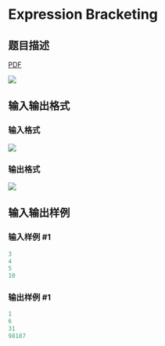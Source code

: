 # Expression Bracketing

## 题目描述

[problemUrl]: https://uva.onlinejudge.org/index.php?option=com_onlinejudge&Itemid=8&category=15&page=show_problem&problem=1253

[PDF](https://uva.onlinejudge.org/external/103/p10312.pdf)

![](https://cdn.luogu.com.cn/upload/vjudge_pic/UVA10312/38417becb0aea3e8c03271c044df26f892d56d72.png)

## 输入输出格式

### 输入格式

![](https://cdn.luogu.com.cn/upload/vjudge_pic/UVA10312/964accf9eefc32e4f8afc61f21eb7558df4b70c8.png)

### 输出格式

![](https://cdn.luogu.com.cn/upload/vjudge_pic/UVA10312/b9379509b93177c30bf802237076f49e58cea5b4.png)

## 输入输出样例

### 输入样例 #1

```cpp
3
4
5
10
```


### 输出样例 #1

```cpp
1
6
31
98187
```


